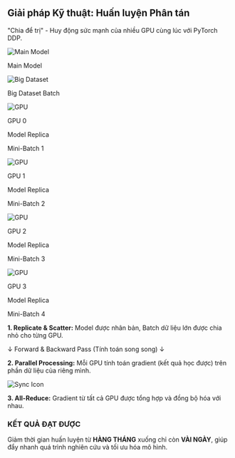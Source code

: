 <!--
  Slide này là một bản trình bày trực quan về cách DDP hoạt động.
  - Mỗi bước của quy trình DDP sẽ xuất hiện tuần tự dưới dạng fragment.
  - Sử dụng các icon và đường nét để tạo ra một flowchart sống động.
-->
<section 
  data-background-image="/images/backgrounds/agenda-bg.png" 
  data-background-opacity="1"
  class="h-full"
>
  <div class="w-full h-full flex flex-col justify-center items-center">
    <h2 class="!text-5xl mb-4 text-center text-white drop-shadow-lg">Giải pháp Kỹ thuật: <strong class="!text-tech-highlight text-yellow-400 drop-shadow-lg">Huấn luyện Phân tán</strong></h2>
    <p class="text-2xl text-tech-subtle mb-16 text-center text-white/80 font-semibold drop-shadow">"Chia để trị" - Huy động sức mạnh của nhiều GPU cùng lúc với PyTorch DDP.</p>
    <div class="w-full max-w-7xl mx-auto flex flex-col items-center">
      <!-- Sơ đồ DDP -->
      <div class="w-full relative flex flex-col items-center">
        <!-- 1. Model & Data Ban đầu -->
        <div class="flex items-center space-x-8 mb-8">
          <div class="text-center fragment" data-fragment-index="1">
            <img src="images/icons/icon-model.png" class="h-24 w-24 drop-shadow-xl" alt="Main Model"/>
            <p class="mt-2 text-tech-text text-white font-bold">Main Model</p>
          </div>
          <div class="text-center fragment" data-fragment-index="2">
            <img src="images/icons/icon-database.png" class="h-24 w-24 drop-shadow-xl" alt="Big Dataset"/>
            <p class="mt-2 text-tech-text text-white font-bold">Big Dataset Batch</p>
          </div>
        </div>
        <!-- 2. Replicate & Scatter -->
        <div class="w-full grid grid-cols-4 gap-8 mt-8">
          <!-- GPU 0 -->
          <div class="fragment" data-fragment-index="3">
            <div class="bg-tech-card/80 p-4 rounded-lg border border-tech-subtle/20 flex flex-col items-center shadow-lg">
              <img src="images/icons/icon-gpu.png" class="h-16 w-16 drop-shadow" alt="GPU"/>
              <p class="text-tech-highlight font-bold text-yellow-400">GPU 0</p>
              <div class="mt-4 p-2 bg-tech-bg rounded w-full text-center">
                <p class="text-sm text-white font-semibold">Model Replica</p>
                <p class="text-xs text-blue-400 mt-2 font-bold">Mini-Batch 1</p>
              </div>
            </div>
          </div>
          <!-- GPU 1 -->
          <div class="fragment" data-fragment-index="3">
            <div class="bg-tech-card/80 p-4 rounded-lg border border-tech-subtle/20 flex flex-col items-center shadow-lg">
              <img src="images/icons/icon-gpu.png" class="h-16 w-16 drop-shadow" alt="GPU"/>
              <p class="text-tech-highlight font-bold text-green-400">GPU 1</p>
              <div class="mt-4 p-2 bg-tech-bg rounded w-full text-center">
                <p class="text-sm text-white font-semibold">Model Replica</p>
                <p class="text-xs text-green-400 mt-2 font-bold">Mini-Batch 2</p>
              </div>
            </div>
          </div>
          <!-- GPU 2 -->
          <div class="fragment" data-fragment-index="3">
            <div class="bg-tech-card/80 p-4 rounded-lg border border-tech-subtle/20 flex flex-col items-center shadow-lg">
              <img src="images/icons/icon-gpu.png" class="h-16 w-16 drop-shadow" alt="GPU"/>
              <p class="text-tech-highlight font-bold text-yellow-400">GPU 2</p>
              <div class="mt-4 p-2 bg-tech-bg rounded w-full text-center">
                <p class="text-sm text-white font-semibold">Model Replica</p>
                <p class="text-xs text-yellow-400 mt-2 font-bold">Mini-Batch 3</p>
              </div>
            </div>
          </div>
          <!-- GPU 3 -->
          <div class="fragment" data-fragment-index="3">
            <div class="bg-tech-card/80 p-4 rounded-lg border border-tech-subtle/20 flex flex-col items-center shadow-lg">
              <img src="images/icons/icon-gpu.png" class="h-16 w-16 drop-shadow" alt="GPU"/>
              <p class="text-tech-highlight font-bold text-red-400">GPU 3</p>
              <div class="mt-4 p-2 bg-tech-bg rounded w-full text-center">
                <p class="text-sm text-white font-semibold">Model Replica</p>
                <p class="text-xs text-red-400 mt-2 font-bold">Mini-Batch 4</p>
              </div>
            </div>
          </div>
        </div>
        <!-- Chú thích cho bước 2 -->
        <p class="fragment text-center italic text-tech-subtle mt-4 text-white/70 font-semibold" data-fragment-index="3">
          <strong>1. Replicate & Scatter:</strong> Model được nhân bản, Batch dữ liệu lớn được chia nhỏ cho từng GPU.
        </p>
        <!-- 3. Forward/Backward Pass -->
        <div class="fragment my-8" data-fragment-index="4">
          <p class="text-2xl text-center">
            <span class="text-tech-highlight font-mono text-yellow-400 drop-shadow">&darr; Forward & Backward Pass (Tính toán song song) &darr;</span>
          </p>
          <p class="text-center italic text-tech-subtle mt-2 text-white/70 font-semibold">
            <strong>2. Parallel Processing:</strong> Mỗi GPU tính toán gradient (kết quả học được) trên phần dữ liệu của riêng mình.
          </p>
        </div>
        <!-- 4. All-Reduce -->
        <div class="fragment w-full flex flex-col items-center" data-fragment-index="5">
          <img src="images/icons/icon-sync.png" class="h-24 w-24 drop-shadow-xl" alt="Sync Icon"/>
          <p class="text-center italic text-tech-subtle mt-2 text-white/70 font-semibold">
            <strong>3. All-Reduce:</strong> Gradient từ tất cả GPU được tổng hợp và đồng bộ hóa với nhau.
          </p>
        </div>
      </div>
      <!-- KẾT QUẢ -->
      <div class="fragment mt-12 bg-green-900/80 border-l-4 border-green-400 text-white p-6 rounded-r-lg w-2/3 shadow-2xl" data-fragment-index="6">
        <h3 class="font-bold text-2xl mb-2 text-green-300 drop-shadow">KẾT QUẢ ĐẠT ĐƯỢC</h3>
        <p class="text-xl font-semibold">Giảm thời gian huấn luyện từ <strong class="!text-red-400 line-through">HÀNG THÁNG</strong> xuống chỉ còn <strong class="!text-green-300">VÀI NGÀY</strong>, giúp đẩy nhanh quá trình nghiên cứu và tối ưu hóa mô hình.</p>
      </div>
    </div>
  </div>
</section>
